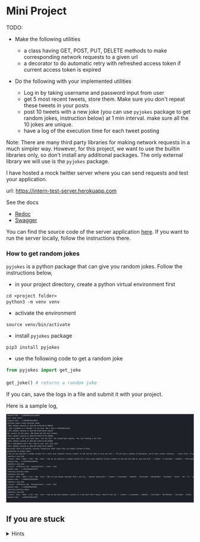 # Mini Project

TODO:
- Make the following utilities
    - a class having GET, POST, PUT, DELETE methods to make corresponding network requests to a given url
    - a decorator to do automatic retry with refreshed access token if current access token is expired

- Do the following with your implemented utilities
    - Log in by taking username and password input from user
    - get 5 most recent tweets, store them. Make sure you don't repeat these tweets in your posts
    - post 10 tweets with a new joke (you can use `pyjokes` package to get random jokes, instruction below) at 1 min interval. make sure all the 10 jokes are unique.
    - have a log of the execution time for each tweet posting 

Note: There are many third party libraries for making network requests in a much simpler way. However, for this project, we want to use the builtin libraries only, so don't install any additional packages. The only external library we will use is the `pyjokes` package.

I have hosted a mock twitter server where you can send requests and test your application.

url: https://intern-test-server.herokuapp.com

See the docs
- [Redoc](https://intern-test-server.herokuapp.com/redoc)
- [Swagger](https://intern-test-server.herokuapp.com/docs)

You can find the source code of the server application [here](https://github.com/AhsanShihab/Intern-Test-Server). If you want to run the server locally, follow the instructions there.

### How to get random jokes

`pyjokes` is a python package that can give you random jokes. Follow the instructions below,
- in your project directory, create a python virtual environment first
```
cd <project folder>
python3 -m venv venv
```
- activate the environment
```
source venv/bin/activate
```
- install `pyjokes` package
```
pip3 install pyjokes
```
- use the following code to get a random joke
```python
from pyjokes import get_joke

get_joke() # returns a random joke
```

If you can, save the logs in a file and submit it with your project.

Here is a sample log,

![screenshot of a sample log](sample-log.jpeg?raw=true "Title")

## If you are stuck
<details>
  <summary>Hints</summary>
  
  * write a base NetworkRequest class with static get, post, put, delete methods with generic parameters
  * write a class that can store the access_token and refresh_token, and update them
  * the decorator for updating the token will trigger token update if the network call response code in 401. It will re-run the function after updating the token (if retry also returns 401, no need to retry that request again)
  * the base NetworkRequest class doesn't need to have the auto retry mechanism. You can write another class specific to our need and use the NetworkRequest class's methods to make the network calls from there. This new class methods can be retried with the decorator.
  * use a decorator to log the execution time
  * you can maintain a `set` or `dict` object to keep track of the used jokes. for more fun, use a sql database, (for example, sqlite), to keep track of the used jokes. write a uniquness_checker context manager.
</details>

